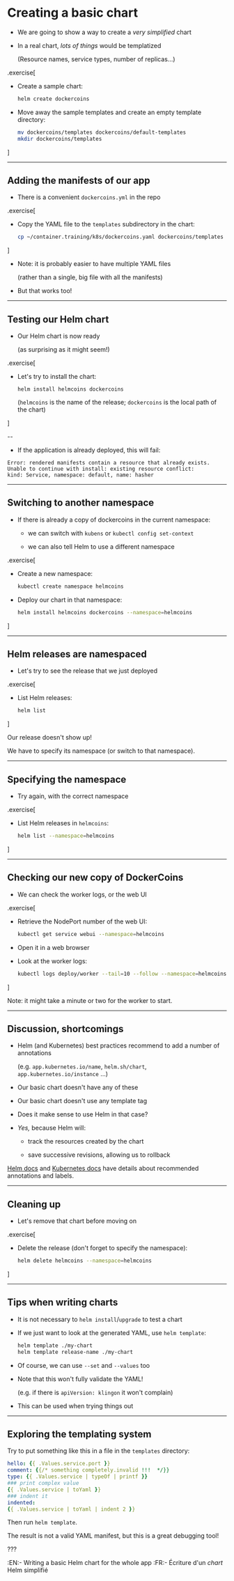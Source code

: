 # Creating a basic chart

- We are going to show a way to create a *very simplified* chart

- In a real chart, *lots of things* would be templatized

  (Resource names, service types, number of replicas...)

.exercise[

- Create a sample chart:
  ```bash
  helm create dockercoins
  ```

- Move away the sample templates and create an empty template directory:
  ```bash
  mv dockercoins/templates dockercoins/default-templates
  mkdir dockercoins/templates
  ```

]

---

## Adding the manifests of our app

- There is a convenient `dockercoins.yml` in the repo

.exercise[

- Copy the YAML file to the `templates` subdirectory in the chart:
  ```bash
  cp ~/container.training/k8s/dockercoins.yaml dockercoins/templates
  ```

]

- Note: it is probably easier to have multiple YAML files

  (rather than a single, big file with all the manifests)

- But that works too!

---

## Testing our Helm chart

- Our Helm chart is now ready

  (as surprising as it might seem!)

.exercise[

- Let's try to install the chart:
  ```
  helm install helmcoins dockercoins
  ```
  (`helmcoins` is the name of the release; `dockercoins` is the local path of the chart)

]

--

- If the application is already deployed, this will fail:
```
Error: rendered manifests contain a resource that already exists.
Unable to continue with install: existing resource conflict:
kind: Service, namespace: default, name: hasher
```

---

## Switching to another namespace

- If there is already a copy of dockercoins in the current namespace:

  - we can switch with `kubens` or `kubectl config set-context`

  - we can also tell Helm to use a different namespace

.exercise[

- Create a new namespace:
  ```bash
  kubectl create namespace helmcoins
  ```

- Deploy our chart in that namespace:
  ```bash
  helm install helmcoins dockercoins --namespace=helmcoins
  ```

]

---

## Helm releases are namespaced

- Let's try to see the release that we just deployed

.exercise[

- List Helm releases:
  ```bash
  helm list
  ```

]

Our release doesn't show up!

We have to specify its namespace (or switch to that namespace).

---

## Specifying the namespace

- Try again, with the correct namespace

.exercise[

- List Helm releases in `helmcoins`:
  ```bash
  helm list --namespace=helmcoins
  ```

]

---

## Checking our new copy of DockerCoins

- We can check the worker logs, or the web UI

.exercise[

- Retrieve the NodePort number of the web UI:
  ```bash
  kubectl get service webui --namespace=helmcoins
  ```

- Open it in a web browser

- Look at the worker logs:
  ```bash
  kubectl logs deploy/worker --tail=10 --follow --namespace=helmcoins
  ```

]

Note: it might take a minute or two for the worker to start.

---

## Discussion, shortcomings

- Helm (and Kubernetes) best practices recommend to add a number of annotations

  (e.g. `app.kubernetes.io/name`, `helm.sh/chart`, `app.kubernetes.io/instance` ...)

- Our basic chart doesn't have any of these

- Our basic chart doesn't use any template tag

- Does it make sense to use Helm in that case?

- *Yes,* because Helm will:

  - track the resources created by the chart

  - save successive revisions, allowing us to rollback

[Helm docs](https://helm.sh/docs/topics/chart_best_practices/labels/)
and [Kubernetes docs](https://kubernetes.io/docs/concepts/overview/working-with-objects/common-labels/)
have details about recommended annotations and labels.

---

## Cleaning up

- Let's remove that chart before moving on

.exercise[

- Delete the release (don't forget to specify the namespace):
  ```bash
  helm delete helmcoins --namespace=helmcoins
  ```

]

---

## Tips when writing charts

- It is not necessary to `helm install`/`upgrade` to test a chart

- If we just want to look at the generated YAML, use `helm template`:
  ```bash
  helm template ./my-chart
  helm template release-name ./my-chart
  ```

- Of course, we can use `--set` and `--values` too

- Note that this won't fully validate the YAML!

  (e.g. if there is `apiVersion: klingon` it won't complain)

- This can be used when trying things out

---

## Exploring the templating system

Try to put something like this in a file in the `templates` directory:

```yaml
hello: {{ .Values.service.port }}
comment: {{/* something completely.invalid !!!  */}}
type: {{ .Values.service | typeOf | printf }}
### print complex value
{{ .Values.service | toYaml }}
### indent it
indented:
{{ .Values.service | toYaml | indent 2 }}
```

Then run `helm template`.

The result is not a valid YAML manifest, but this is a great debugging tool!

???

:EN:- Writing a basic Helm chart for the whole app
:FR:- Écriture d'un *chart* Helm simplifié
